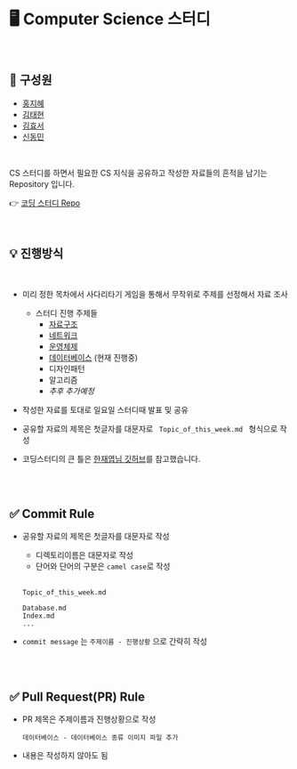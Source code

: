 # 🖥 Computer Science 스터디


</br>

## 👋 구성원
  - [홍지혜](https://github.com/jola7373)
  - [김태현](https://github.com/ffolabear)
  - [김효서](https://github.com/gytj2013)
  - [신동민](https://github.com/carnival77)

</br>


CS 스터디를 하면서 필요한 CS 지식을 공유하고 작성한 자료들의 흔적을 남기는  Repository 입니다.

👉 [코딩 스터디 Repo](https://github.com/jola7373/algorithm-study)

</br>

## 💡 진행방식
  </br>
  
  * 미리 정한 목차에서 사다리타기 게임을 통해서 무작위로 주제를 선정해서 자료 조사
    - 스터디 진행 주제들
      - [자료구조](https://github.com/ffolabear/CS_Study/blob/main/DataStructure/DataStructure.md)
      - [네트워크](https://github.com/ffolabear/CS_Study/tree/main/Network/Network.md)
      - [운영체제](https://github.com/ffolabear/CS_Study/tree/main/OS/OS.md)
      - [데이터베이스](https://github.com/ffolabear/CS_Study/tree/main/Database/Database.md) (현재 진행중)
      - 디자인패턴
      - 알고리즘
      -  _추후 추가예정_

  * 작성한 자료를 토대로 일요일 스터디때 발표 및 공유
  * 공유할 자료의 제목은 첫글자를 대문자로 `  Topic_of_this_week.md  ` 형식으로 작성
  * 코딩스터디의 큰 틀은 [한재엽님 깃허브](https://github.com/JaeYeopHan/Interview_Question_for_Beginner)를 참고했습니다. 

    
</br></br>

## ✅ Commit Rule

* 공유할 자료의 제목은 첫글자를 대문자로 작성
   + 디렉토리이름은 대문자로 작성
   + 단어와 단어의 구분은 `camel case`로 작성

  </br>
  
  ```
  Topic_of_this_week.md
  
  Database.md
  Index.md
  ...
  ```
* `commit message` 는 ` 주제이름 - 진행상황 ` 으로 간략히 작성 

</br></br>

## ✅ Pull Request(PR) Rule

   * PR 제목은 주제이름과 진행상황으로 작성
     </br>
     
     ```
     데이터베이스 - 데이터베이스 종류 이미지 파일 추가
     ```
   * 내용은 작성하지 않아도 됨 

</br></br>

